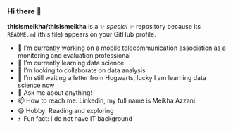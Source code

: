 ### Hi there 👋

**thisismeikha/thisismeikha** is a ✨ _special_ ✨ repository because its `README.md` (this file) appears on your GitHub profile.

- 🔭 I’m currently working on a mobile telecommunication association as a monitoring and evaluation professional
- 🌱 I’m currently learning data science
- 👯 I’m looking to collaborate on data analysis
- 🤔 I’m still waiting a letter from Hogwarts, lucky I am learning data science now
- 💬 Ask me about anything!
- 📫 How to reach me: Linkedin, my full name is Meikha Azzani
- 😄 Hobby: Reading and exploring
- ⚡ Fun fact: I do not have IT background
